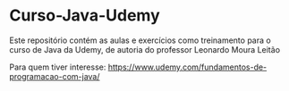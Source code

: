 # Curso-Java-Udemy
Este repositório contém as aulas e exercícios como treinamento para o curso de Java da Udemy, de autoria do professor Leonardo Moura Leitão

Para quem tiver interesse: https://www.udemy.com/fundamentos-de-programacao-com-java/
